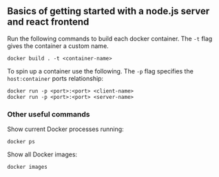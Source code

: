 ## Basics of getting started with a node.js server and react frontend

Run the following commands to build each docker container. The `-t` flag gives the container a custom name.

```
docker build . -t <container-name>
```

To spin up a container use the following. The `-p` flag specifies the `host:container` ports relationship:

```
docker run -p <port>:<port> <client-name>
docker run -p <port>:<port> <server-name>
```

### Other useful commands

Show current Docker processes running:

`docker ps`

Show all Docker images:

`docker images`
